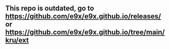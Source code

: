 ## This repo is outdated, go to https://github.com/e9x/e9x.github.io/releases/ or https://github.com/e9x/e9x.github.io/tree/main/kru/ext
